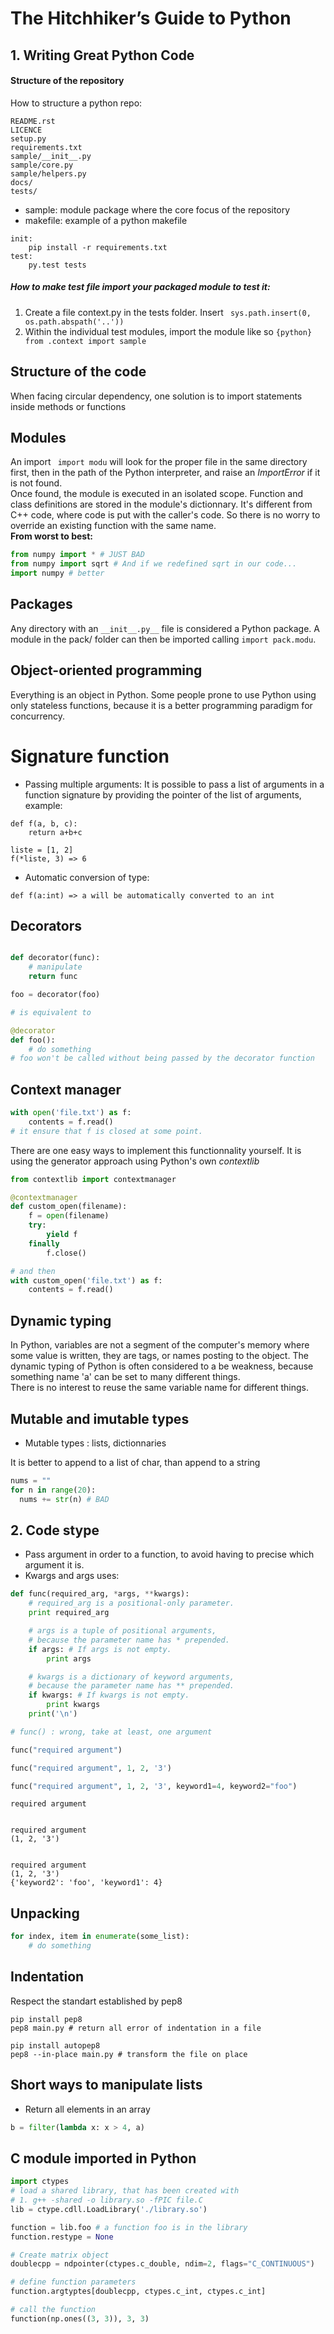 
# The Hitchhiker’s Guide to Python


## 1. Writing Great Python Code
#### Structure of the repository
How to structure a python repo:
```{python}
README.rst
LICENCE
setup.py
requirements.txt
sample/__init__.py
sample/core.py
sample/helpers.py
docs/
tests/
```
* sample: module package where the core focus of the repository
* makefile: example of a python makefile
```{bash}
init:
    pip install -r requirements.txt
test:
    py.test tests
```

##### How to make test file import your packaged module to test it:
1. Create a file context.py in the tests folder. Insert  ``` sys.path.insert(0, os.path.abspath('..'))```
2. Within the individual test modules, import the module like so ```{python} from .context import sample```



## Structure of the code
When facing circular dependency, one solution is to import statements inside methods or functions


## Modules
An import ``` import modu``` will look for the proper file in the same directory first, then in the path of the Python interpreter, and raise an _ImportError_ if it is not found.  
Once found, the module is executed in an isolated scope. Function and class definitions are stored in the module's dictionnary. It's different from C++ code, where code is put with the caller's code. So there is no worry to override an existing function with the same name.  
__From worst to best:__



```python
from numpy import * # JUST BAD
from numpy import sqrt # And if we redefined sqrt in our code...
import numpy # better
```

## Packages
Any directory with an ```__init__.py__``` file is considered a Python package. A module in the pack/ folder can then be imported calling ```import pack.modu```.

## Object-oriented programming
Everything is an object in Python. Some people prone to use Python using only stateless functions, because it is a better programming paradigm for concurrency.

# Signature function
* Passing multiple arguments: It is possible to pass a list of arguments in a function signature by providing the pointer of the list of arguments, example:
```
def f(a, b, c):
	return a+b+c

liste = [1, 2]
f(*liste, 3) => 6
```
* Automatic conversion of type:
```
def f(a:int) => a will be automatically converted to an int
```

## Decorators


```python

def decorator(func):
    # manipulate
    return func

foo = decorator(foo)

# is equivalent to

@decorator
def foo():
    # do something
# foo won't be called without being passed by the decorator function
```

## Context manager


```python
with open('file.txt') as f:
    contents = f.read()
# it ensure that f is closed at some point. 
```

There are one easy ways to implement this functionnality yourself. It is using the generator approach using Python's own _contextlib_


```python
from contextlib import contextmanager

@contextmanager
def custom_open(filename):
    f = open(filename)
    try:
        yield f
    finally
        f.close()

# and then
with custom_open('file.txt') as f:
    contents = f.read()
```

## Dynamic typing
In Python, variables are not a segment of the computer's memory where some value is written, they are tags, or names posting to the object. The dynamic typing of Python is often considered to a be weakness, because something name 'a' can be set to many different things.  
There is no interest to reuse the same variable name for different things.


## Mutable and imutable types
* Mutable types : lists, dictionnaries

It is better to append to a list of char, than append to a string


```python
nums = ""
for n in range(20):
  nums += str(n) # BAD
```

## 2. Code stype
* Pass argument in order to a function, to avoid having to precise which argument it is.
* Kwargs and args uses:


```python
def func(required_arg, *args, **kwargs):
    # required_arg is a positional-only parameter.
    print required_arg

    # args is a tuple of positional arguments,
    # because the parameter name has * prepended.
    if args: # If args is not empty.
        print args

    # kwargs is a dictionary of keyword arguments,
    # because the parameter name has ** prepended.
    if kwargs: # If kwargs is not empty.
        print kwargs
    print('\n')

# func() : wrong, take at least, one argument

func("required argument")

func("required argument", 1, 2, '3')

func("required argument", 1, 2, '3', keyword1=4, keyword2="foo")

```

    required argument
    
    
    required argument
    (1, 2, '3')
    
    
    required argument
    (1, 2, '3')
    {'keyword2': 'foo', 'keyword1': 4}
    
    


## Unpacking


```python
for index, item in enumerate(some_list):
    # do something
```

## Indentation

Respect the standart established by pep8
```{bash}
pip install pep8 
pep8 main.py # return all error of indentation in a file

pip install autopep8
pep8 --in-place main.py # transform the file on place
```

## Short ways to manipulate lists

* Return all elements in an array


```python
b = filter(lambda x: x > 4, a)
```

## C module imported in Python


```python
import ctypes
# load a shared library, that has been created with
# 1. g++ -shared -o library.so -fPIC file.C
lib = ctype.cdll.LoadLibrary('./library.so')

function = lib.foo # a function foo is in the library
function.restype = None

# Create matrix object
doublecpp = ndpointer(ctypes.c_double, ndim=2, flags="C_CONTINUOUS")

# define function parameters
function.argtyptes[doublecpp, ctypes.c_int, ctypes.c_int]

# call the function
function(np.ones((3, 3)), 3, 3)
```
